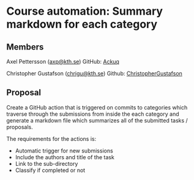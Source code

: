 # Course automation: Summary markdown for each category

## Members

Axel Pettersson (axp@kth.se)
GitHub: [Ackuq](https://github.com/Ackuq)

Christopher Gustafson (chrigu@kth.se)
Github: [ChristopherGustafson](https://github.com/ChristopherGustafson)

## Proposal

Create a GitHub action that is triggered on commits to categories which traverse through the submissions from inside the each category and generate a markdown file which summarizes all of the submitted tasks / proposals.

The requirements for the actions is:

-   Automatic trigger for new submissions
-   Include the authors and title of the task
-   Link to the sub-directory
-   Classify if completed or not
